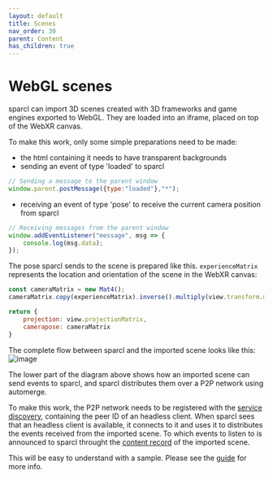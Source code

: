 ```yaml
---
layout: default
title: Scenes
nav_order: 30
parent: Content
has_children: true
---
```


# WebGL scenes

sparcl can import 3D scenes created with 3D frameworks and game engines exported to WebGL. They are loaded into an iframe, placed on top of the WebXR canvas. 

To make this work, only some simple preparations need to be made:
* the html containing it needs to have transparent backgrounds
* sending an event of type 'loaded' to sparcl
```javascript
// Sending a message to the parent window
window.parent.postMessage({type:"loaded"},"*");
```
* receiving an event of type 'pose' to receive the current camera position from sparcl
```javascript
// Receiving messages from the parent window
window.addEventListener("message", msg => {
    console.log(msg.data);
});
```

The pose sparcl sends to the scene is prepared like this. `experienceMatrix` represents the location and orientation of the scene in the WebXR canvas:
```javascript
const cameraMatrix = new Mat4();
cameraMatrix.copy(experienceMatrix).inverse().multiply(view.transform.matrix);

return {
    projection: view.projectionMatrix,
    camerapose: cameraMatrix
}
```

The complete flow between sparcl and the imported scene looks like this:
![image](https://user-images.githubusercontent.com/231274/116106498-727b3a00-a6b2-11eb-8367-615c423f7c31.png)

The lower part of the diagram above shows how an imported scene can send events to sparcl, and sparcl distributes them over a P2P network using automerge.

To make this work, the P2P network needs to be registered with the [service discovery](/sparcl/glossary.html#spatial-service-discovery-ssd), containing the peer ID of an headless client. When sparcl sees that an headless client is available, it connects to it and uses it to distributes the events received from the imported scene. To which events to listen to is announced to sparcl throught the [content record](https://openarcloud.github.io/sparcl/glossary.html#spatial-content-record-scr) of the imported scene.

This will be easy to understand with a sample. Please see the [guide](/sparcl/guides/multiuser.md) for more info. 
